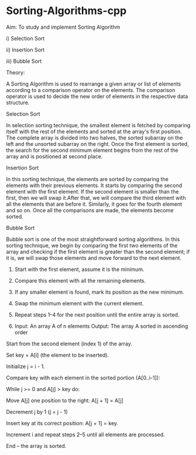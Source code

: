 # Sorting-Algorithms-cpp
Aim: To study and implement Sorting Algorithm

i) Selection Sort

ii) Insertion Sort

iii) Bubble Sort

Theory:

A Sorting Algorithm is used to rearrange a given array or list of elements according to a comparison operator on the elements. The comparison operator is used to decide the new order of elements in the respective data structure.

Selection Sort

In selection sorting technique, the smallest element is fetched by comparing itself with the rest of the elements and sorted at the array's first position. The complete array is divided into two halves, the sorted subarray on the left and the unsorted subarray on the right. Once the first element is sorted, the search for the second minimum element begins from the rest of the array and is positioned at second place.

Insertion Sort

In this sorting technique, the elements are sorted by comparing the elements with their previous elements. It starts by comparing the second element with the first element. If the second element is smaller than the first, then we will swap it.After that, we will compare the third element with all the elements that are before it. Similarly, it goes for the fourth element and so on. Once all the comparisons are made, the elements become sorted.

Bubble Sort

Bubble sort is one of the most straightforward sorting algorithms. In this sorting technique, we begin by comparing the first two elements of the array and checking if the first element is greater than the second element; if it is, we will swap those elements and move forward to the next element.

1. Start with the first element, assume it is the minimum.


2. Compare this element with all the remaining elements.


3. If any smaller element is found, mark its position as the new minimum.


4. Swap the minimum element with the current element.


5. Repeat steps 1–4 for the next position until the entire array is sorted.

6. Input: An array A of n elements
Output: The array A sorted in ascending order

Start from the second element (index 1) of the array.

Set key = A[i] (the element to be inserted).

Initialize j = i - 1.

Compare key with each element in the sorted portion (A[0..i-1]):

While j >= 0 and A[j] > key do:

Move A[j] one position to the right: A[j + 1] = A[j]

Decrement j by 1 (j = j - 1)

Insert key at its correct position: A[j + 1] = key.

Increment i and repeat steps 2–5 until all elements are processed.

End – the array is sorted.






